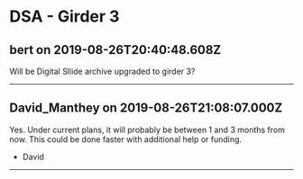 # DSA - Girder 3

## bert on 2019-08-26T20:40:48.608Z

Will be Digital Sllide archive upgraded to girder 3?


---

## David_Manthey on 2019-08-26T21:08:07.000Z

Yes. Under current plans, it will probably be between 1 and 3 months from now. This could be done faster with additional help or funding.


* David

---

